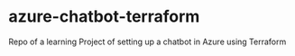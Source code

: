 # azure-chatbot-terraform
Repo of a learning Project of setting up a chatbot in Azure using Terraform
